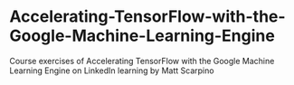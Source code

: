 # Accelerating-TensorFlow-with-the-Google-Machine-Learning-Engine
Course exercises of Accelerating TensorFlow with the Google Machine Learning Engine on LinkedIn learning by Matt Scarpino
